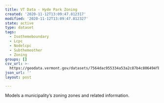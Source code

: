 ```yaml
---
title: VT Data - Hyde Park Zoning
created: '2020-11-12T13:09:47.812317'
modified: '2020-11-12T13:09:47.812327'
state: active
type: dataset
tags:
  - Isothemeboundary
  - Lcpc
  - Nodelcpc
  - Subthemeother
  - Zoning
groups: []
csv_url: >-
  https://geodata.vermont.gov/datasets/7564dac955334a53a2c87b4c806494fb_0.csv?outSR=%7B%22latestWkid%22%3A32145%2C%22wkid%22%3A32145%7D
json_url: ''
layout: post

---
```

<DIV STYLE="text-align:Left;"><DIV><DIV><P><SPAN>Models a municipality’s zoning zones and related information.</SPAN></P></DIV></DIV></DIV>
